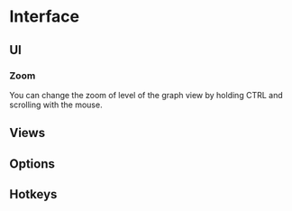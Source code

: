 # Interface

## UI

### Zoom
You can change the zoom of level of the graph view by holding CTRL and scrolling with the mouse. 

## Views


## Options


## Hotkeys
